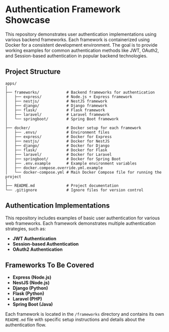 # **Authentication Framework Showcase**

This repository demonstrates user authentication implementations using various backend frameworks. Each framework is containerized using Docker for a consistent development environment. The goal is to provide working examples for common authentication methods like JWT, OAuth2, and Session-based authentication in popular backend technologies.

## **Project Structure**

```
apps/
│
├── frameworks/            # Backend frameworks for authentication
│   ├── express/           # Node.js + Express framework
│   ├── nestjs/            # NestJS framework
│   ├── django/            # Django framework
│   ├── flask/             # Flask framework
│   ├── laravel/           # Laravel framework
│   └── springboot/        # Spring Boot framework
│
├── docker/                # Docker setup for each framework
│   ├── .envs/             # Environment files
│   ├── express/           # Docker for Express
│   ├── nestjs/            # Docker for NestJS
│   ├── django/            # Docker for Django
│   ├── flask/             # Docker for Flask
│   ├── laravel/           # Docker for Laravel
│   ├── springboot/        # Docker for Spring Boot
│   ├── .env.example       # Example environment variables
│   ├── docker.compose.override.yml.example
│   └── docker-compose.yml # Main Docker Compose file for running the project
│
├── README.md              # Project documentation
└── .gitignore             # Ignore files for version control
```
## Authentication Implementations

This repository includes examples of basic user authentication for various web frameworks. Each framework demonstrates multiple authentication strategies, such as:

- **JWT Authentication**
- **Session-based Authentication**
- **OAuth2 Authentication**

## Frameworks To Be Covered

- **Express (Node.js)**
- **NestJS (Node.js)**
- **Django (Python)**
- **Flask (Python)**
- **Laravel (PHP)**
- **Spring Boot (Java)**

Each framework is located in the `/frameworks` directory and contains its own `README.md` file with specific setup instructions and details about the authentication flow.

